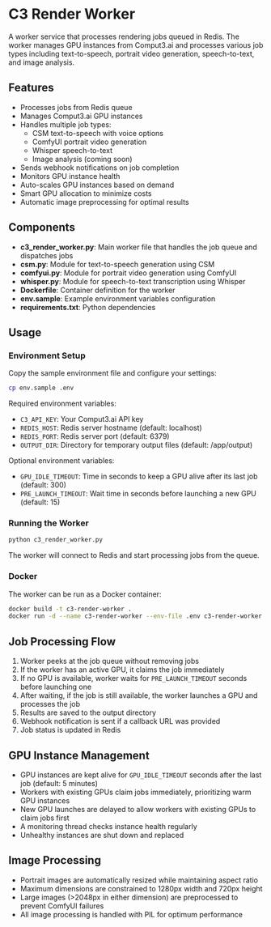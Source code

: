 # C3 Render Worker

A worker service that processes rendering jobs queued in Redis. The worker manages GPU instances from Comput3.ai and processes various job types including text-to-speech, portrait video generation, speech-to-text, and image analysis.

## Features

- Processes jobs from Redis queue
- Manages Comput3.ai GPU instances
- Handles multiple job types:
  - CSM text-to-speech with voice options
  - ComfyUI portrait video generation
  - Whisper speech-to-text
  - Image analysis (coming soon)
- Sends webhook notifications on job completion
- Monitors GPU instance health
- Auto-scales GPU instances based on demand
- Smart GPU allocation to minimize costs
- Automatic image preprocessing for optimal results

## Components

- **c3_render_worker.py**: Main worker file that handles the job queue and dispatches jobs
- **csm.py**: Module for text-to-speech generation using CSM
- **comfyui.py**: Module for portrait video generation using ComfyUI
- **whisper.py**: Module for speech-to-text transcription using Whisper
- **Dockerfile**: Container definition for the worker
- **env.sample**: Example environment variables configuration
- **requirements.txt**: Python dependencies

## Usage

### Environment Setup

Copy the sample environment file and configure your settings:

```bash
cp env.sample .env
```

Required environment variables:
- `C3_API_KEY`: Your Comput3.ai API key
- `REDIS_HOST`: Redis server hostname (default: localhost)
- `REDIS_PORT`: Redis server port (default: 6379)
- `OUTPUT_DIR`: Directory for temporary output files (default: /app/output)

Optional environment variables:
- `GPU_IDLE_TIMEOUT`: Time in seconds to keep a GPU alive after its last job (default: 300)
- `PRE_LAUNCH_TIMEOUT`: Wait time in seconds before launching a new GPU (default: 15)

### Running the Worker

```bash
python c3_render_worker.py
```

The worker will connect to Redis and start processing jobs from the queue.

### Docker

The worker can be run as a Docker container:

```bash
docker build -t c3-render-worker .
docker run -d --name c3-render-worker --env-file .env c3-render-worker
```

## Job Processing Flow

1. Worker peeks at the job queue without removing jobs
2. If the worker has an active GPU, it claims the job immediately
3. If no GPU is available, worker waits for `PRE_LAUNCH_TIMEOUT` seconds before launching one
4. After waiting, if the job is still available, the worker launches a GPU and processes the job
5. Results are saved to the output directory
6. Webhook notification is sent if a callback URL was provided
7. Job status is updated in Redis

## GPU Instance Management

- GPU instances are kept alive for `GPU_IDLE_TIMEOUT` seconds after the last job (default: 5 minutes)
- Workers with existing GPUs claim jobs immediately, prioritizing warm GPU instances
- New GPU launches are delayed to allow workers with existing GPUs to claim jobs first
- A monitoring thread checks instance health regularly
- Unhealthy instances are shut down and replaced

## Image Processing

- Portrait images are automatically resized while maintaining aspect ratio
- Maximum dimensions are constrained to 1280px width and 720px height
- Large images (>2048px in either dimension) are preprocessed to prevent ComfyUI failures
- All image processing is handled with PIL for optimum performance